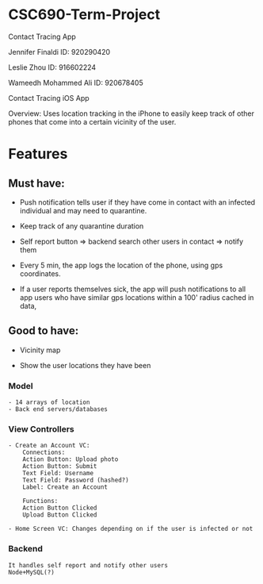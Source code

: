 # CSC690-Term-Project
Contact Tracing App

Jennifer Finaldi ID: 920290420

Leslie Zhou ID: 916602224

Wameedh Mohammed Ali ID: 920678405

Contact Tracing iOS App

Overview: Uses location tracking in the iPhone to easily keep track of other phones that come into a certain vicinity of the user. 

# Features
## Must have:

- Push notification tells user if they have come in contact with an infected individual and may need to quarantine. 

- Keep track of any quarantine duration

- Self report button => backend search other users in contact => notify them

- Every 5 min, the app logs the location of the phone, using gps coordinates.

- If a user reports themselves sick, the app will push notifications to all app users who have similar gps locations within a 100' radius cached in data, 

## Good to have:

- Vicinity map 

- Show the user locations they have been
	
### Model
	- 14 arrays of location	
	- Back end servers/databases
	
### View Controllers
	- Create an Account VC:
		Connections:
		Action Button: Upload photo
		Action Button: Submit
		Text Field: Username
		Text Field: Password (hashed?)
		Label: Create an Account
		
		Functions:
		Action Button Clicked
		Upload Button Clicked
		
	- Home Screen VC: Changes depending on if the user is infected or not
		
### Backend 
	It handles self report and notify other users
	Node+MySQL(?)
